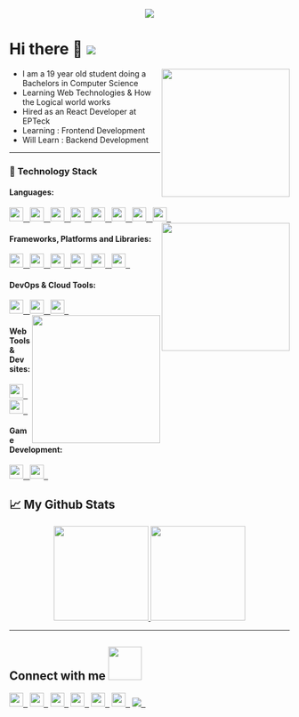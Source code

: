 <p align="center">
<img src="https://readme-typing-svg.herokuapp.com?font=monospace&color=00ffd2&size=25&center=true&vCenter=true&lines=A+Passionate+Student!;A+Helpful+Colleague;Thriving+for+perfection;Working+on+myself;I+am+>+I+was">
</p>

# Hi there 👋 ![](https://komarev.com/ghpvc/?username=n-huzaifa&color=f67280&style=flat-square&label=Total+Visitors)

<img align='right' src="https://media.giphy.com/media/xThuVYIRVVaP3ghJXG/giphy.gif" width="230">

- I am a 19 year old student doing a Bachelors in Computer Science
- Learning Web Technologies & How the Logical world works
- Hired as an React Developer at EPTeck
- Learning : Frontend Development
- Will Learn : Backend Development

---

### 🔭 **Technology Stack**

#### **Languages**:

<a href="https://developer.mozilla.org/en-US/docs/Glossary/HTML5"> 
<img height=25 src="https://img.shields.io/badge/HTML5-E34F26?style=for-the-badge&logo=html5&logoColor=white">&nbsp;&nbsp;
</a>
<a href="https://developer.mozilla.org/en-US/docs/Web/CSS"> 
<img height=25 src="https://img.shields.io/badge/CSS3-1572B6?style=for-the-badge&logo=css3&logoColor=white">&nbsp;&nbsp;
</a>
<a href="https://developer.mozilla.org/en-US/docs/Web/JavaScript"> 
<img height=25 src="https://img.shields.io/badge/JavaScript-323330?style=for-the-badge&logo=javascript&logoColor=F7DF1E">&nbsp;&nbsp;
</a>
<a href="https://devdocs.io/cpp/"> 
<img height=25 src="https://img.shields.io/badge/c++-%2300599C.svg?style=for-the-badge&logo=c%2B%2B&logoColor=white">&nbsp;&nbsp;
</a>
<a href="https://docs.microsoft.com/en-us/dotnet/csharp/programming-guide/"> 
<img height=25 src="https://img.shields.io/badge/C%23-239120?style=for-the-badge&logo=c-sharp&logoColor=white">&nbsp;&nbsp;
</a>
<a href="https://docs.oracle.com/en/java/"> 
<img height=25 src="https://img.shields.io/badge/Java-ED8B00?style=for-the-badge&logo=java&logoColor=white">&nbsp;&nbsp;
</a>
<a href="https://docs.python.org/"> 
<img height=25 src="https://img.shields.io/badge/Python-3776AB?style=for-the-badge&logo=python&logoColor=%23F7DF1E">&nbsp;&nbsp;
</a>
<a href="https://www.markdownguide.org/getting-started/"> 
<img height=25 src="https://img.shields.io/badge/Markdown-000000?style=for-the-badge&logo=markdown&logoColor=white">&nbsp;&nbsp;
</a>

<img align='right' src="https://media.giphy.com/media/oMHPlvpTvnXGPS7GhX/giphy.gif" width="230">

#### **Frameworks, Platforms and Libraries**:

<a href="https://reactjs.org/docs/getting-started.html">
<img height=25 src="https://img.shields.io/badge/react-%2320232a.svg?style=for-the-badge&logo=react&logoColor=%2361DAFB">&nbsp;&nbsp;
</a>
<a href="https://nextjs.org/">
<img height=25 src="https://img.shields.io/badge/Next-black?style=for-the-badge&logo=next.js&logoColor=white">&nbsp;&nbsp;
</a>
<a href="https://reactrouter.com/docs">
<img height=25 src="https://img.shields.io/badge/React_Router-CA4245?style=for-the-badge&logo=react-router&logoColor=white">&nbsp;&nbsp;
</a>
<a href="https://tailwindcss.com/docs/installation">
<img height=25 src="https://img.shields.io/badge/tailwindcss-%23404d59.svg?style=for-the-badge&logo=tailwindcss&logoColor=%2361DAFB">&nbsp;&nbsp;
</a>
<a href="https://mui.com/">
<img height=25 src="https://img.shields.io/badge/Material--UI-0081CB?style=for-the-badge&logo=material-ui&logoColor=white">&nbsp;&nbsp;
</a>
<a href="https://styled-components.com/docs">
<img height=25 src="https://img.shields.io/badge/styled--components-DB7093?style=for-the-badge&logo=styled-components&logoColor=white">&nbsp;&nbsp;
</a>


#### **DevOps & Cloud Tools**:

<a href="https://git-scm.com/doc">
<img height=25 src="https://img.shields.io/badge/git-%23F05033.svg?style=for-the-badge&logo=git&logoColor=white">&nbsp;&nbsp;
</a>
<a href="https://docs.netlify.com/">
<img height=25 src="https://img.shields.io/badge/netlify-%23000000.svg?style=for-the-badge&logo=netlify&logoColor=#00C7B7">&nbsp;&nbsp;
</a>
<a href="https://api.slack.com/">
<img height=25 src="https://img.shields.io/badge/Slack-4A154B?style=for-the-badge&logo=slack&logoColor=white">&nbsp;&nbsp;
</a>

<img align='right' width="230" src="https://media.giphy.com/media/l3JDLY0bJA5N6TLqM/giphy.gif">

#### **Web Tools & Dev sites**:

<a href="https://stackoverflow.com/users/17309478/huzaifa-cs">
<img height=25 src="https://img.shields.io/badge/Stack_Overflow-FE7A16?style=for-the-badge&logo=stack-overflow&logoColor=white">&nbsp;&nbsp;
</a>
<a href="https://stackexchange.com/">
<img height=25 src="https://img.shields.io/badge/Stack_Exchange-2d5892?style=for-the-badge&logo=stack-exchange&logoColor=white">&nbsp;&nbsp;
</a>

#### **Game Development**:

<a href="https://play.google.com/store/apps/developer?id=Dev_Koala">
<img height=25 src="https://img.shields.io/badge/Google_Play-414141?style=for-the-badge&logo=google-play&logoColor=white">&nbsp;&nbsp;
</a>
<a href="https://unity.com/">
<img height=25 src="https://img.shields.io/badge/Unity-100000?style=for-the-badge&logo=unity&logoColor=white">&nbsp;&nbsp;
</a>

## 📈 My Github Stats

<p align="center">
<a href="https://github.com/n-huzaifa">
  <img height="170em" src="https://github-readme-stats-eight-theta.vercel.app/api?username=n-huzaifa&show_icons=true&theme=algolia&include_all_commits=true&count_private=true"/>
  <img height="170em" src="https://github-readme-stats-eight-theta.vercel.app/api/top-langs/?username=n-huzaifa&layout=compact&langs_count=8&theme=algolia"/>
</a>
</p>

---

## Connect with me <img src="https://media.giphy.com/media/LnQjpWaON8nhr21vNW/giphy.gif" width="60">

<a href="https://github.com/n-huzaifa"><img height=25 src="https://img.shields.io/badge/GitHub-100000?style=for-the-badge&logo=github&logoColor=white">&nbsp;&nbsp;</a>
<a href="https://gitlab/ept-huzaifa"><img height=25 src="https://img.shields.io/badge/GitLab-330F63?style=for-the-badge&logo=gitlab&logoColor=white">&nbsp;&nbsp;</a>
<a href="mailto:huzaifa.react.dev@gmail.com"><img height=25 src="https://img.shields.io/badge/Gmail-D14836?style=for-the-badge&logo=gmail&logoColor=white">&nbsp;&nbsp;</a>
<a href="https://twitter.com/DevKoala"><img height=25 src="https://img.shields.io/badge/Twitter-1DA1F2?style=for-the-badge&logo=twitter&logoColor=white">&nbsp;&nbsp;</a>
<a href="https://www.linkedin.com/in/noor-ul-islam-huzaifa-67505a201/"><img height=25 src="https://img.shields.io/badge/LinkedIn-0077B5?style=for-the-badge&logo=linkedin&logoColor=white">&nbsp;&nbsp;</a>
<a href="https://www.youtube.com/channel/UCeR1HPHRGlTr-BPSTRNS-TA"><img height=25 src="https://img.shields.io/badge/YouTube-FF0000?style=for-the-badge&logo=youtube&logoColor=white">&nbsp;&nbsp;</a>
<a href="https://dev.to/nhuzaifa"><img src="https://img.shields.io/badge/dev.to-0A0A0A?style=for-the-badge&logo=dev.to&logoColor=white" />&nbsp;&nbsp;</a>
